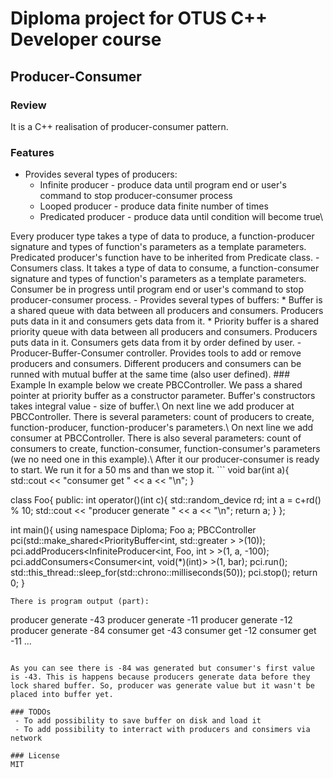 # Diploma project for OTUS C++ Developer course
## Producer-Consumer
### Review
It is a C++ realisation of producer-consumer pattern. 
### Features
- Provides several types of producers:
    * Infinite producer - produce data until program end or user's command to stop producer-consumer process
    * Looped producer - produce data finite number of times
    * Predicated producer - produce data until condition will become true\
<a/>
Every producer type takes a type of data to produce, a function-producer signature and types of function's parameters as a template parameters. Predicated producer's function have to be inherited from Predicate class.
- Consumers class. It takes a type of data to consume, a function-consumer signature and types of function's parameters as a template parameters. Consumer be in progress until program end or user's command to stop producer-consumer process.
- Provides several types of buffers:
    * Buffer is a shared queue with data between all producers and consumers. Producers puts data in it and consumers gets data from it.
    * Priority buffer is a shared priority queue with data between all producers and consumers. Producers puts data in it. Consumers gets data from it by order defined by user.
- Producer-Buffer-Consumer controller. Provides tools to add or remove producers and consumers. Different producers and consumers can be runned with mutual buffer at the same time (also user defined).
### Example
In example below we create PBCController. We pass a shared pointer at priority buffer as a constructor parameter. Buffer's constructors takes integral value - size of buffer.\
On next line we add producer at PBCController. There is several parameters: count of producers to create, function-producer, function-producer's parameters.\
On next line we add consumer at PBCController. There is also several parameters: count of consumers to create, function-consumer, function-consumer's parameters (we no need one in this example).\
After it our producer-consumer is ready to start. We run it for a 50 ms and than we stop it.
```
void bar(int a){
    std::cout << "consumer get " << a << "\n";
}

class Foo{
public:
    int operator()(int c){
        std::random_device rd;
        int a = c+rd() % 10;
        std::cout << "producer generate " << a << "\n";
        return a;
    }
};

int main(){
    using namespace Diploma;
    Foo a;
    PBCController<int> pci(std::make_shared<PriorityBuffer<int, std::greater<int> > >(10));
    pci.addProducers<InfiniteProducer<int, Foo, int > >(1, a, -100); 
    pci.addConsumers<Consumer<int, void(*)(int)> >(1, bar);
    pci.run();
    std::this_thread::sleep_for(std::chrono::milliseconds(50));
    pci.stop();
    return 0;
}
```
There is program output (part):
```
 producer generate -43
 producer generate -11
 producer generate -12
 producer generate -84
 consumer get -43
 consumer get -12
 consumer get -11
 ...
```

As you can see there is -84 was generated but consumer's first value is -43. This is happens because producers generate data before they lock shared buffer. So, producer was generate value but it wasn't be placed into buffer yet.

### TODOs
 - To add possibility to save buffer on disk and load it
 - To add possibility to interract with producers and consimers via network

### License
MIT
